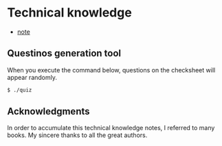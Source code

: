 # Technical knowledge

- [note](./note/README.md)


## Questinos generation tool

When you execute the command below, questions on the checksheet will appear randomly.

```sh
$ ./quiz
```


## Acknowledgments

In order to accumulate this technical knowledge notes, I referred to many books. My sincere thanks to all the great authors.
